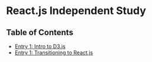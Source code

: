 # React.js Independent Study
## Table of Contents

- [Entry 1: Intro to D3.js](entries/entry_1.md)
- [Entry 1: Transitioning to React.js](entries/entry_2.md)